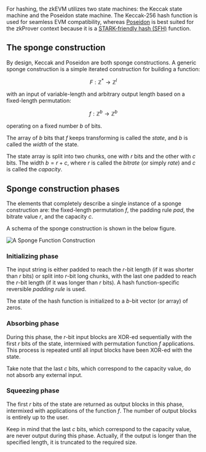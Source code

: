 For hashing, the zkEVM utilizes two state machines: the Keccak state machine and the Poseidon state machine. The Keccak-256 hash function is used for seamless EVM compatibility, whereas [Poseidon](https://eprint.iacr.org/2019/458.pdf) is best suited for the zkProver context because it is a [STARK-friendly hash (SFH)](https://eips.ethereum.org/assets/eip-5988/papers/report_security_stark_friendly_hash.pdf) function.

## The sponge construction

By design, Keccak and Poseidon are both sponge constructions. A generic sponge construction is a simple iterated construction for building a function:

$$
F: \mathbb{Z}^* \to \mathbb{Z}^l
$$

with an input of variable-length and arbitrary output length based on a fixed-length permutation:

$$
f: \mathbb{Z}^b \to \mathbb{Z}^b
$$

operating on a fixed number $b$ of bits.

The array of $b$ bits that $f$ keeps transforming is called the _state_, and $b$ is called the _width_ of the state.

The state array is split into two chunks, one with $r$ bits and the other with $c$ bits. The width $b = r + c$, where $r$ is called the _bitrate_ (or simply _rate_) and $c$ is called the _capacity_.

## Sponge construction phases

The elements that completely describe a single instance of a sponge construction are: the fixed-length permutation $f$, the padding rule _pad_, the bitrate value $r$, and the capacity $c$.

A schema of the sponge construction is shown in the below figure.

![A Sponge Function Construction](../../../../img/zkEVM/hsh01-sponge-construction.png)

### Initializing phase

The input string is either padded to reach the $r$-bit length (if it was shorter than $r$ bits) or split into $r$-bit long chunks, with the last one padded to reach the $r$-bit length (if it was longer than $r$ bits). A hash function-specific reversible _padding rule_ is used.

The state of the hash function is initialized to a $b$-bit vector (or array) of zeros.

### Absorbing phase

During this phase, the $r$-bit input blocks are XOR-ed sequentially with the first $r$ bits of the state, intermixed with permutation function $f$ applications. This process is repeated until all input blocks have been XOR-ed with the state.

Take note that the last $c$ bits, which correspond to the capacity value, do not absorb any external input.

### Squeezing phase

The first $r$ bits of the state are returned as output blocks in this phase, intermixed with applications of the function $f$. The number of output blocks is entirely up to the user.

Keep in mind that the last $c$ bits, which correspond to the capacity value, are never output during this phase. Actually, if the output is longer than the specified length, it is truncated to the required size.
